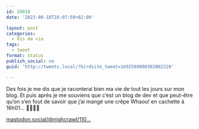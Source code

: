 ```yaml
---
id: 10010
date: '2023-08-18T16:07:50+02:00'

layout: post
categories:
  - Vis ma vie
tags:
  - tweet
format: status
publish_social: no
guid: 'http://tweets.local/?birdsite_tweet=1692569000302002210'

---
```


Des fois je me dis que je raconterai bien ma vie de tout les jours sur mon blog. Et puis après je me souviens que c’est un blog de dev et que peut-être qu’on s’en fout de savoir que j’ai mangé une crêpe Whaou! en cachette à 16h01… 🤔🤷🏻‍♂️

 [mastodon.social/@nighcrawl/110…](https://mastodon.social/@nighcrawl/110911455918927033)